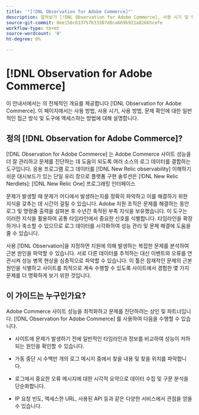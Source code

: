 ```yaml
---
title: '"[!DNL Observation for Adobe Commerce]"'
description: 알아보기 [!DNL Observation for Adobe Commerce], 사용 시기 및 액세스 방법을 설명합니다.
source-git-commit: 0ee158cb33757b33307d0ca669b921a82665cefe
workflow-type: tm+mt
source-wordcount: '0'
ht-degree: 0%

---
```


# [!DNL Observation for Adobe Commerce]

이 안내서에서는 의 전체적인 개요를 제공합니다 [!DNL Observation for Adobe Commerce]. 이 페이지에서는 사용 방법, 사용 시기, 사용 방법, 문제 확인에 대한 일반적인 접근 방식 및 도구에 액세스하는 방법에 대해 설명합니다.

## 정의 [!DNL Observation for Adobe Commerce]?

[!DNL Observation for Adobe Commerce] 는 Adobe Commerce 사이트 성능을 더 잘 관리하고 문제를 진단하는 데 도움이 되도록 여러 소스의 로그 데이터를 결합하는 도구입니다. 응용 프로그램 로그 데이터를 [!DNL New Relic observability] 이해하기 쉬운 대시보드가 있는 단일 유리 창으로 플랫폼 구현 솔루션은 [!DNL New Relic Nerdlets]: [!DNL New Relic One] 프로그래밍 인터페이스

문제가 발생할 때 문제가 어디에서 발생하는지를 정확히 파악하고 이를 해결하기 위한 지식을 갖추는 데 시간이 걸릴 수 있습니다. Adobe 지원 조직은 문제를 해결하는 동안 로그 및 명령줄 출력을 살펴본 후 수년간 축적된 부족 지식을 보유했습니다. 이 도구는 이러한 지식을 활용하여 공통 타임라인에서 중요한 신호를 식별합니다. 타임라인을 확장하거나 축소할 수 있으므로 로그 데이터를 시각화하여 성능 관리 및 문제 해결에 도움을 줄 수 있습니다.

사용 [!DNL Observation]을 지정하면 지원에 의해 발생하는 복잡한 문제를 분석하여 근본 원인을 파악할 수 있습니다. 서로 다른 데이터를 추적하는 대신 이벤트와 오류를 연관시켜 성능 병목 현상을 심층적으로 파악할 수 있습니다. 이 툴은 잠재적인 문제의 근본 원인을 식별하고 사이트를 최적으로 계속 수행할 수 있도록 사이트에서 경험한 몇 가지 문제를 더 명확하게 보기 위한 것입니다.

## 이 가이드는 누구인가요?

Adobe Commerce 사이트 성능을 최적화하고 문제를 진단하려는 상인 및 파트너입니다. [!DNL Observation for Adobe Commerce] 를 사용하여 다음을 수행할 수 있습니다.

* 사이트에 문제가 발생하기 전에 일반적인 타임라인과 정보를 비교하여 성능이 저하되는 원인을 확인할 수 있습니다.

* 가동 중단 시 수백만 개의 로그 메시지 중에서 찾을 내용 및 찾을 위치를 파악합니다.

* 로그에서 중요한 오류 메시지에 대한 시각적 요약으로 데이터 수집 및 구문 분석을 단순화합니다.

* IP 요청 빈도, 액세스한 URL, 사용된 API 등과 같은 다양한 서비스에서 관점을 얻을 수 있습니다.
